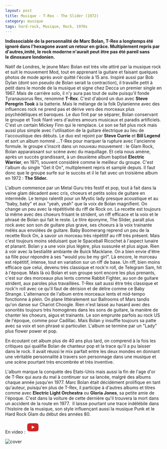 ```yaml
---
layout: post
title: Musique - T-Rex - The Slider (1972)
category: musique
tags: hard-rock, Musique, Rock, 1970s
---
```

**Indissociable de la personnalité de Marc Bolan, T-Rex a longtemps été ignoré dans l'hexagone avant un retour en grâce. Multiplement repris par d'autres,imité, le rock moderne n'aurait peut être pas été pareil sans le dinosaure londonien.**

Natif de Londres, le jeune Marc Bolan est très vite attiré par la musique rock et suit le mouvement Mod, tout en apprenant la guitare et faisant quelques photos de mode après avoir quitté l'école à 15 ans. Inspiré aussi par Bob Dylan (dont son pseudo de Bolan serait la contraction), il travaille petit à petit dans le monde de la musique et signe chez Decca un premier single en 1967. Mais de carrière solo, il n'y aura pas tout de suite puisqu'il fonde Tyranausorus Rex, renommé **T-Rex**. C'est d'abord un duo avec **Steve Peregrin Took** à la batterie. Mais le mélange de la folk Dylanienne avec des influences rock ne prend pas et dérive vers des morceaux plus psychédéliques et baroques. Le duo finit par se séparer, Bolan conservant le groupe et Took filant vers d'autres amours musicaux et paradis artificiels. C'est un certain Mickey Finn qui le remplace. Le son se fait plus rock mais aussi plus simple avec l'utilisation de la guitare électrique au lieu de l'accoustique des débuts. Le duo est rejoint par **Steve Currie** et **Bill Legend** et sort un album nommé ...T-Rex pour marquer la rupture avec l'ancienne formule. le groupe s'inscrit dans un nouveau mouvement : le Glam Rock, Bolan apparaissant sur scène avec du maquillage. Et cela nous amène, après un succès grandissant, à un deuxième album baptisé **Electric Warrior**, en 1971, souvent considéré comme le meilleur du groupe. C'est l'album du single "Get it On", multiplement repris et samplé depuis. Il faut donc que le groupe surfe sur le succès et il le fait avec un troisième album en 1972 : **The Slider.**

L'album commence par un Metal Guru très festif et pop, tout à fait dans la veine glam décadent avec cris, choeurs et petits solos de guitare en intermède. Le tempo ralentit pour un Mystic lady presque acoustique et au "baby, baby" et aux "yeah, yeah" que la voix de Bolan magnifient. On change un peu avec la répétitivité du riff de Rock on. La recette est toujours la même avec des choeurs frisant le strident, un riff efficace et la voix et le phrasé de Bolan qui fait le reste. Le titre éponyme, The Slider, paraît plus rock avec son son de guitare plus grave, ses choeurs à la voix trainante mélés aux envolées de guitare. Baby Boomerang reprend un peu de la recette Rock On, à savoir un morceau très répétitif au riff très présent. Mais c'est toujours moins séduisant que le Spaceball Ricochet à l'aspect lunaire et planant. Bolan y a une voix plus légère, plus sussurée et plus aigue. Rien à voir avec la bestialité ambiante de Buick Macklane. On a bien envie d'être sa fille pour répondre à ses "would you be my girl". Là encore, le morceau est répétitif, intense, tout en variation sur un riff de base. Un riff, bien moins efficace que celui, devenu très classique et rock'n roll, de Telegram Sam, hit à l'époque. Mais là où Bolan et son groupe sont encore les plus prenants, c'est sur des morceaux plus lents comme Rabbit Fighter, au son de guitare strident, aux paroles plus travaillées. T-Rex sait aussi être très classique et rock'n roll avec ce qu'il faut de dérision et de délire comme ce Baby Strange. L'alternance de l'album entre morceaux lents et mid-tempo fonctionne à plein. On plane littéralement sur Ballrooms of Mars tandis qu'on danse sur Chariot Choogle. Rien n'est laissé au hasard avec des sonorités toujours très homogènes dans les sons de guitare, la manière de chanter les choeurs, aigus et trainants. Le son emprunte parfois au rock US de l'époque, comme pour Cadillac. Mais Bolan y insuffle toujours sa patte avec sa voix et son phrasé si particulier. L'album se termine par un "Lady" plus flower power et pop.

En écoutant cet album plus de 40 ans plus tard, on comprend à la fois les critiques qui qualifie Bolan de chanteur pop et la trace qu'il a pu laisser dans le rock. Il avait réussi le mix parfait entre les deux mondes en donnant une véritable personnalité à travers son personnage dans une musique et une scène pourtant très encombrée et très inventive.

L'album marque la conquète des Etats-Unis mais aussi la fin de l'age d'or de T-Rex qui aura du mal à continuer sur sa lancée, malgré des albums chaque année jusqu'en 1977. Marc Bolan était décidément prolifique en tant qu'auteur, puisqu'en plus de T-Rex, il participe à d'autres albums et titres comme avec **Electric Light Orchestra** ou **Gloria Jones**, sa petite amie de l'époque. C'est dans la voiture de cette dernière qu'il trouvera la mort dans un accident de la route en 1977.  Il laisse pourtant une trace indélébile dans l'histoire de la musique, son style influençant aussi la musique Punk et le Hard Rock Glam du début des années 80.

En video : [![video](/images/youtube.png)](https://www.youtube.com/watch?v=19IqwU3itFk)

![cover](https://filedn.eu/llqi9IBxlYouGRXYG2xlROb/img/2011/theslider.jpg)


